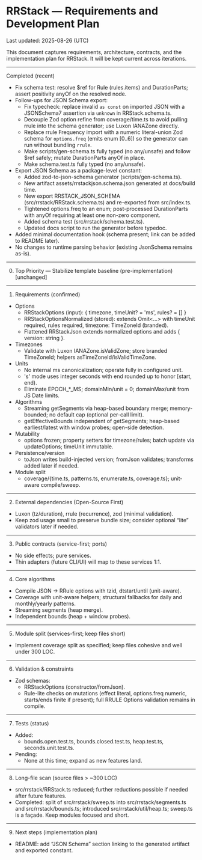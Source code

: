 # RRStack — Requirements and Development Plan

Last updated: 2025-08-26 (UTC)

This document captures requirements, architecture, contracts, and the implementation plan for RRStack. It will be kept current across iterations.

---

Completed (recent)

- Fix schema test: resolve $ref for Rule (rules.items) and DurationParts; assert positivity anyOf on the resolved node.
- Follow-ups for JSON Schema export:
  - Fix typecheck: replace invalid `as const` on imported JSON with a
    JSONSchema7 assertion via `unknown` in RRStack.schema.ts.
  - Decouple Zod option refine from coverage/time.ts to avoid pulling
    rrule into the schema generator; use Luxon IANAZone directly.
  - Replace rrule Frequency import with a numeric literal-union Zod
    schema for `options.freq` (emits enum [0..6]) so the generator can
    run without bundling `rrule`.
  - Make scripts/gen-schema.ts fully typed (no any/unsafe) and follow
    $ref safely; mutate DurationParts anyOf in place.
  - Make schema.test.ts fully typed (no any/unsafe).
- Export JSON Schema as a package-level constant:
  - Added zod-to-json-schema generator (scripts/gen-schema.ts).
  - New artifact assets/rrstackjson.schema.json generated at docs/build time.
  - New export RRSTACK_JSON_SCHEMA (src/rrstack/RRStack.schema.ts) and re-exported from src/index.ts.
  - Tightened options.freq to an enum; post-processed DurationParts with
    anyOf requiring at least one non-zero component.
  - Added schema test (src/rrstack/schema.test.ts).
  - Updated docs script to run the generator before typedoc.
- Added minimal documentation hook (schema present; link can be added to README later).
- No changes to runtime parsing behavior (existing JsonSchema remains as-is).

---

0. Top Priority — Stabilize template baseline (pre-implementation)
   [unchanged]

---

1. Requirements (confirmed)

- Options
  - RRStackOptions (input): { timezone, timeUnit? = 'ms', rules? = [] }
  - RRStackOptionsNormalized (stored): extends Omit<…> with timeUnit required, rules required, timezone: TimeZoneId (branded).
  - Flattened RRStackJson extends normalized options and adds { version: string }.
- Timezones
  - Validate with Luxon IANAZone.isValidZone; store branded TimeZoneId; helpers asTimeZoneId/isValidTimeZone.
- Units
  - No internal ms canonicalization; operate fully in configured unit.
  - 's' mode uses integer seconds with end rounded up to honor [start, end).
  - Eliminate EPOCH\_\*\_MS; domainMin/unit = 0; domainMax/unit from JS Date limits.
- Algorithms
  - Streaming getSegments via heap-based boundary merge; memory-bounded; no default cap (optional per-call limit).
  - getEffectiveBounds independent of getSegments; heap-based earliest/latest with window probes; open-side detection.
- Mutability
  - options frozen; property setters for timezone/rules; batch update via updateOptions; timeUnit immutable.
- Persistence/version
  - toJson writes build-injected version; fromJson validates; transforms added later if needed.
- Module split
  - coverage/{time.ts, patterns.ts, enumerate.ts, coverage.ts}; unit-aware compile/sweep.

---

2. External dependencies (Open-Source First)

- Luxon (tz/duration), rrule (recurrence), zod (minimal validation).
- Keep zod usage small to preserve bundle size; consider optional “lite” validators later if needed.

---

3. Public contracts (service-first; ports)

- No side effects; pure services.
- Thin adapters (future CLI/UI) will map to these services 1:1.

---

4. Core algorithms

- Compile JSON → RRule options with tzid, dtstart/until (unit-aware).
- Coverage with unit-aware helpers; structural fallbacks for daily and monthly/yearly patterns.
- Streaming segments (heap merge).
- Independent bounds (heap + window probes).

---

5. Module split (services-first; keep files short)

- Implement coverage split as specified; keep files cohesive and well under 300 LOC.

---

6. Validation & constraints

- Zod schemas:
  - RRStackOptions (constructor/fromJson).
  - Rule-lite checks on mutations (effect literal, options.freq numeric, starts/ends finite if present); full RRULE Options validation remains in compile.

---

7. Tests (status)

- Added:
  - bounds.open.test.ts, bounds.closed.test.ts, heap.test.ts, seconds.unit.test.ts.
- Pending:
  - None at this time; expand as new features land.

---

8. Long-file scan (source files > ~300 LOC)

- src/rrstack/RRStack.ts reduced; further reductions possible if needed after future features.
- Completed: split of src/rrstack/sweep.ts into src/rrstack/segments.ts and src/rrstack/bounds.ts; introduced src/rrstack/util/heap.ts; sweep.ts is a façade. Keep modules focused and short.

---

9. Next steps (implementation plan)

- README: add “JSON Schema” section linking to the generated artifact and exported constant.
